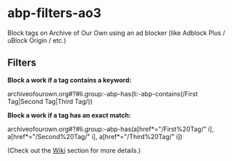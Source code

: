 # abp-filters-ao3
Block tags on Archive of Our Own using an ad blocker (like Adblock Plus / uBlock Origin / etc.)

## Filters
**Block a work if a tag contains a keyword:**

archiveofourown.org#?#li.group:-abp-has(li:-abp-contains(/First Tag|Second Tag|Third Tag/))

**Block a work if a tag has an exact match:**

archiveofourown.org#?#li.group:-abp-has(a[href*="/First%20Tag/" i], a[href*="/Second%20Tag/" i], a[href*="/Third%20Tag/" i])



(Check out the [Wiki](https://github.com/quisquis/abp-filters-ao3/wiki) section for more details.)
